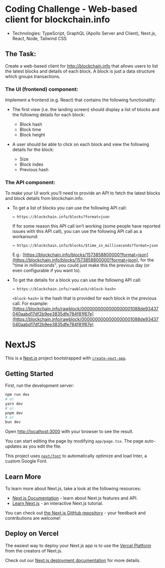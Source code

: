 # Coding Challenge - Web-based client for blockchain.info

- Technologies: TypeScript, GraphQL (Apollo Server and Client), Next.js, React, Node, Tailwind CSS

## The Task:
Create a web-based client for ​http://blockchain.info​ that allows users to list the latest blocks and details of each block. A block is just a data structure which groups transactions.

### The UI (frontend) component:
Implement a frontend (e.g. React) that contains the following functionality:

- The first view (i.e. the landing screen) should display a list of blocks and the following details for each block:
  - Block hash
  - Block time
  - Block height

- A user should be able to click on each block and view the following details for the block:
  - Size
  - Block index
  - Previous hash

### The API component:

To make your UI work you’ll need to provide an API to fetch the latest blocks and block details from blockchain.info.

- To get a list of blocks you can use the following API call:
  ```
  ➔ https://blockchain.info/blocks?format=json
  ```
  If for some reason this API call isn’t working (some people have reported issues with this API call), you can use the following API call as a workaround:
  ```
  ➔ https://blockchain.info/blocks/$time_in_milliseconds?format=json
  ```
  E.g.: [https://blockchain.info/blocks/1573858800000?format=json](https://blockchain.info/blocks/1573858800000?format=json), for the "time in milliseconds", you could just make this the previous day (or even configurable if you want to).

- To get the details for a block you can use the following API call:
  ```
  ➔ https://blockchain.info/rawblock/<block-hash>
  ```
  `<block-hash>` is the hash that is provided for each block in the previous call.
  For example: [https://blockchain.info/rawblock/0000000000000000001088de93437040aabd17df2b9ee3835dfe784f81f67e](https://blockchain.info/rawblock/0000000000000000001088de93437040aabd17df2b9ee3835dfe784f81f67e)

# NextJS
This is a [Next.js](https://nextjs.org/) project bootstrapped with [`create-next-app`](https://github.com/vercel/next.js/tree/canary/packages/create-next-app).

## Getting Started

First, run the development server:

```bash
npm run dev
# or
yarn dev
# or
pnpm dev
# or
bun dev
```

Open [http://localhost:3000](http://localhost:3000) with your browser to see the result.

You can start editing the page by modifying `app/page.tsx`. The page auto-updates as you edit the file.

This project uses [`next/font`](https://nextjs.org/docs/basic-features/font-optimization) to automatically optimize and load Inter, a custom Google Font.

## Learn More

To learn more about Next.js, take a look at the following resources:

- [Next.js Documentation](https://nextjs.org/docs) - learn about Next.js features and API.
- [Learn Next.js](https://nextjs.org/learn) - an interactive Next.js tutorial.

You can check out [the Next.js GitHub repository](https://github.com/vercel/next.js/) - your feedback and contributions are welcome!

## Deploy on Vercel

The easiest way to deploy your Next.js app is to use the [Vercel Platform](https://vercel.com/new?utm_medium=default-template&filter=next.js&utm_source=create-next-app&utm_campaign=create-next-app-readme) from the creators of Next.js.

Check out our [Next.js deployment documentation](https://nextjs.org/docs/deployment) for more details.

